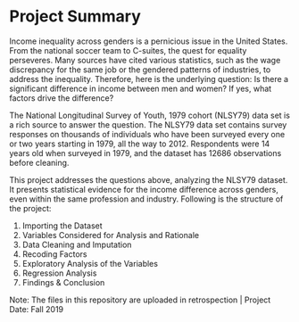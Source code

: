 # Project Summary

Income inequality across genders is a pernicious issue in the United States. From the national soccer team to C-suites, the quest for equality perseveres. Many sources have cited various statistics, such as the wage discrepancy for the same job or the gendered patterns of industries, to address the inequality. Therefore, here is the underlying question: Is there a significant difference in income between men and women? If yes, what factors drive the difference?

The National Longitudinal Survey of Youth, 1979 cohort (NLSY79) data set is a rich source to answer the question. The NLSY79 data set contains survey responses on thousands of individuals who have been surveyed every one or two years starting in 1979, all the way to 2012. Respondents were 14 years old when surveyed in 1979, and the dataset has 12686 observations before cleaning.

This project addresses the questions above, analyzing the NLSY79 dataset. It presents statistical evidence for the income difference across genders, even within the same profession and industry. Following is the structure of the project:

  1. Importing the Dataset
  2. Variables Considered for Analysis and Rationale
  3. Data Cleaning and Imputation
  4. Recoding Factors
  5. Exploratory Analysis of the Variables
  6. Regression Analysis
  7. Findings & Conclusion

Note: The files in this repository are uploaded in retrospection | Project Date: Fall 2019

